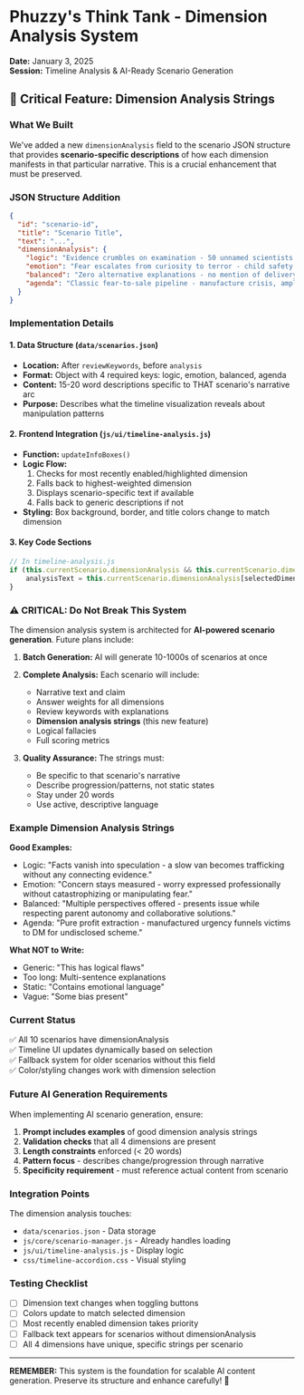 # Phuzzy's Think Tank - Dimension Analysis System
**Date:** January 3, 2025  
**Session:** Timeline Analysis & AI-Ready Scenario Generation  

## 🎯 Critical Feature: Dimension Analysis Strings

### What We Built
We've added a new `dimensionAnalysis` field to the scenario JSON structure that provides **scenario-specific descriptions** of how each dimension manifests in that particular narrative. This is a crucial enhancement that must be preserved.

### JSON Structure Addition
```json
{
  "id": "scenario-id",
  "title": "Scenario Title",
  "text": "...",
  "dimensionAnalysis": {
    "logic": "Evidence crumbles on examination - 50 unnamed scientists versus thousands of published studies reveals cherry-picking.",
    "emotion": "Fear escalates from curiosity to terror - child safety panic peaks with multiple exclamation points and emoji alarms.",
    "balanced": "Zero alternative explanations - no mention of delivery drivers, house hunting, or any innocent possibilities.",
    "agenda": "Classic fear-to-sale pipeline - manufacture crisis, amplify terror, then conveniently offer brother's security cameras."
  }
}
```

### Implementation Details

#### 1. Data Structure (`data/scenarios.json`)
- **Location:** After `reviewKeywords`, before `analysis`
- **Format:** Object with 4 required keys: logic, emotion, balanced, agenda
- **Content:** 15-20 word descriptions specific to THAT scenario's narrative arc
- **Purpose:** Describes what the timeline visualization reveals about manipulation patterns

#### 2. Frontend Integration (`js/ui/timeline-analysis.js`)
- **Function:** `updateInfoBoxes()`
- **Logic Flow:**
  1. Checks for most recently enabled/highlighted dimension
  2. Falls back to highest-weighted dimension
  3. Displays scenario-specific text if available
  4. Falls back to generic descriptions if not
- **Styling:** Box background, border, and title colors change to match dimension

#### 3. Key Code Sections
```javascript
// In timeline-analysis.js
if (this.currentScenario.dimensionAnalysis && this.currentScenario.dimensionAnalysis[selectedDimension]) {
    analysisText = this.currentScenario.dimensionAnalysis[selectedDimension];
}
```

### ⚠️ CRITICAL: Do Not Break This System

The dimension analysis system is architected for **AI-powered scenario generation**. Future plans include:

1. **Batch Generation:** AI will generate 10-1000s of scenarios at once
2. **Complete Analysis:** Each scenario will include:
   - Narrative text and claim
   - Answer weights for all dimensions
   - Review keywords with explanations
   - **Dimension analysis strings** (this new feature)
   - Logical fallacies
   - Full scoring metrics

3. **Quality Assurance:** The strings must:
   - Be specific to that scenario's narrative
   - Describe progression/patterns, not static states
   - Stay under 20 words
   - Use active, descriptive language

### Example Dimension Analysis Strings

**Good Examples:**
- Logic: "Facts vanish into speculation - a slow van becomes trafficking without any connecting evidence."
- Emotion: "Concern stays measured - worry expressed professionally without catastrophizing or manipulating fear."
- Balanced: "Multiple perspectives offered - presents issue while respecting parent autonomy and collaborative solutions."
- Agenda: "Pure profit extraction - manufactured urgency funnels victims to DM for undisclosed scheme."

**What NOT to Write:**
- Generic: "This has logical flaws"
- Too long: Multi-sentence explanations
- Static: "Contains emotional language"
- Vague: "Some bias present"

### Current Status
✅ All 10 scenarios have dimensionAnalysis  
✅ Timeline UI updates dynamically based on selection  
✅ Fallback system for older scenarios without this field  
✅ Color/styling changes work with dimension selection  

### Future AI Generation Requirements

When implementing AI scenario generation, ensure:

1. **Prompt includes examples** of good dimension analysis strings
2. **Validation checks** that all 4 dimensions are present
3. **Length constraints** enforced (< 20 words)
4. **Pattern focus** - describes change/progression through narrative
5. **Specificity requirement** - must reference actual content from scenario

### Integration Points

The dimension analysis touches:
- `data/scenarios.json` - Data storage
- `js/core/scenario-manager.js` - Already handles loading
- `js/ui/timeline-analysis.js` - Display logic
- `css/timeline-accordion.css` - Visual styling

### Testing Checklist
- [ ] Dimension text changes when toggling buttons
- [ ] Colors update to match selected dimension
- [ ] Most recently enabled dimension takes priority
- [ ] Fallback text appears for scenarios without dimensionAnalysis
- [ ] All 4 dimensions have unique, specific strings per scenario

---

**REMEMBER:** This system is the foundation for scalable AI content generation. Preserve its structure and enhance carefully! 🚀